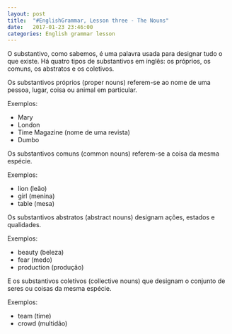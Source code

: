 ```yaml
---
layout: post
title:  "#EnglishGrammar, Lesson three - The Nouns"
date:   2017-01-23 23:46:00
categories: English grammar lesson
---
```


O  substantivo, como sabemos, é uma palavra usada para designar tudo o que existe.
Há quatro tipos de substantivos em inglês: os próprios, os comuns, os abstratos e os coletivos.

Os substantivos próprios (proper nouns) referem-se ao nome de uma pessoa, lugar, coisa ou animal em particular.

Exemplos:

* Mary
* London
* Time Magazine (nome de uma revista)
* Dumbo

Os substantivos comuns (common nouns) referem-se a coisa da mesma espécie.

Exemplos:

* lion (leão)
* girl (menina)
* table (mesa)

Os substantivos abstratos (abstract nouns) designam ações, estados e qualidades.

Exemplos:

* beauty (beleza)
* fear (medo) 
* production (produção)

E os substantivos coletivos (collective nouns) que designam o conjunto de seres ou coisas da mesma espécie.

Exemplos:

* team (time)
* crowd (multidão)

